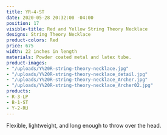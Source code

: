 ```yaml
---
title: YR-4-ST
date: 2020-05-28 20:32:00 -04:00
position: 17
visible-title: Red and Yellow String Theory Necklace
designs: String Theory Necklace
product-colors: Red
price: 675
width: 22 inches in length
materials: Powder coated metal and latex tube.
product-images:
- "/uploads/Y%20R-string-theory-necklace.jpg"
- "/uploads/Y%20R-string-theory-necklace_detail.jpg"
- "/uploads/Y%20R-string-theory-necklace_Archer.jpg"
- "/uploads/Y%20R-string-theory-necklace_Archer02.jpg"
products:
- R-3-LP
- B-1-ST
- Y-2-RU
---
```


Flexible, lightweight, and long enough to throw over the head.